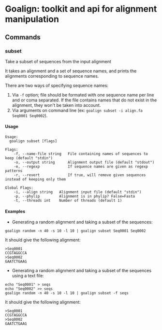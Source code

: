# Goalign: toolkit and api for alignment manipulation

## Commands

### subset
Take a subset of sequences from the input alignment

It takes an alignment and a set of sequence names, and prints the alignments corresponding to sequence names. 

There are two ways of specifying sequence names:
1) Via `-f` option; file should be formated with one sequence name per line and or coma separated. If the file contains names that do not exist in the alignment, they won't be taken into account.
2) Via arguments on command line (ex: `goalign subset -i align.fa Seq0001 Seq0002`).

#### Usage
```
Usage:
  goalign subset [flags]
  
Flags:
	-f, --name-file string   File containing names of sequences to keep (default "stdin")
	-o, --output string      Alignment output file (default "stdout")
	-e, --regexp             If sequence names are given as regexp patterns
	-r, --revert             If true, will remove given sequences instead of keeping only them
		  
Global Flags:
	-i, --align string   Alignment input file (default "stdin")
	-p, --phylip         Alignment is in phylip? False=Fasta
	-t, --threads int    Number of threads (default 1)
```

#### Examples

* Generating a random alignment and taking a subset of the sequences:
```
goalign random -n 40 -s 10 -l 10 | goalign subset Seq0001 Seq0002
```

It should give the following alignment:
```
>Seq0001
CCGTAGGCCA
>Seq0002
GAATCTGAAG
```

* Generating a random alignment and taking a subset of the sequences using a text file:
```
echo "Seq0001" > seqs
echo "Seq0002" >> seqs
goalign random -n 40 -s 10 -l 10 | goalign subset -f seqs
```

It should give the following alignment:
```
>Seq0001
CCGTAGGCCA
>Seq0002
GAATCTGAAG
```
